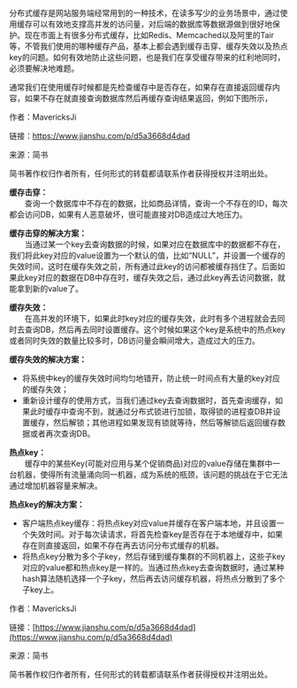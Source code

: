 分布式缓存是网站服务端经常用到的一种技术，在读多写少的业务场景中，通过使用缓存可以有效地支撑高并发的访问量，对后端的数据库等数据源做到很好地保护。现在市面上有很多分布式缓存，比如Redis、Memcached以及阿里的Tair等，不管我们使用的哪种缓存产品，基本上都会遇到缓存击穿、缓存失效以及热点key的问题。如何有效地防止这些问题，也是我们在享受缓存带来的红利地同时，必须要解决地难题。

通常我们在使用缓存时候都是先检查缓存中是否存在，如果存在直接返回缓存内容，如果不存在就直接查询数据库然后再缓存查询结果返回，例如下图所示，

  


  


作者：MavericksJi

  


链接：https://www.jianshu.com/p/d5a3668d4dad

  


来源：简书

  


简书著作权归作者所有，任何形式的转载都请联系作者获得授权并注明出处。

**缓存击穿：**  
 　　查询一个数据库中不存在的数据，比如商品详情，查询一个不存在的ID，每次都会访问DB，如果有人恶意破坏，很可能直接对DB造成过大地压力。

**缓存击穿的解决方案：**  
 　　当通过某一个key去查询数据的时候，如果对应在数据库中的数据都不存在，我们将此key对应的value设置为一个默认的值，比如“NULL”，并设置一个缓存的失效时间，这时在缓存失效之前，所有通过此key的访问都被缓存挡住了。后面如果此key对应的数据在DB中存在时，缓存失效之后，通过此key再去访问数据，就能拿到新的value了。

**缓存失效：**  
 　　在高并发的环境下，如果此时key对应的缓存失效，此时有多个进程就会去同时去查询DB，然后再去同时设置缓存。这个时候如果这个key是系统中的热点key或者同时失效的数量比较多时，DB访问量会瞬间增大，造成过大的压力。

**缓存失效的解决方案：**

* 将系统中key的缓存失效时间均匀地错开，防止统一时间点有大量的key对应的缓存失效；
* 重新设计缓存的使用方式，当我们通过key去查询数据时，首先查询缓存，如果此时缓存中查询不到，就通过分布式锁进行加锁，取得锁的进程查DB并设置缓存，然后解锁；其他进程如果发现有锁就等待，然后等解锁后返回缓存数据或者再次查询DB。

**热点key：**  
 　　缓存中的某些Key\(可能对应用与某个促销商品\)对应的value存储在集群中一台机器，使得所有流量涌向同一机器，成为系统的瓶颈，该问题的挑战在于它无法通过增加机器容量来解决。

**热点key的解决方案：**

* 客户端热点key缓存：将热点key对应value并缓存在客户端本地，并且设置一个失效时间。对于每次读请求，将首先检查key是否存在于本地缓存中，如果存在则直接返回，如果不存在再去访问分布式缓存的机器。
* 将热点key分散为多个子key，然后存储到缓存集群的不同机器上，这些子key对应的value都和热点key是一样的。当通过热点key去查询数据时，通过某种hash算法随机选择一个子key，然后再去访问缓存机器，将热点分散到了多个子key上。

作者：MavericksJi

链接：[https://www.jianshu.com/p/d5a3668d4dad](https://www.jianshu.com/p/d5a3668d4dad)

来源：简书

简书著作权归作者所有，任何形式的转载都请联系作者获得授权并注明出处。

